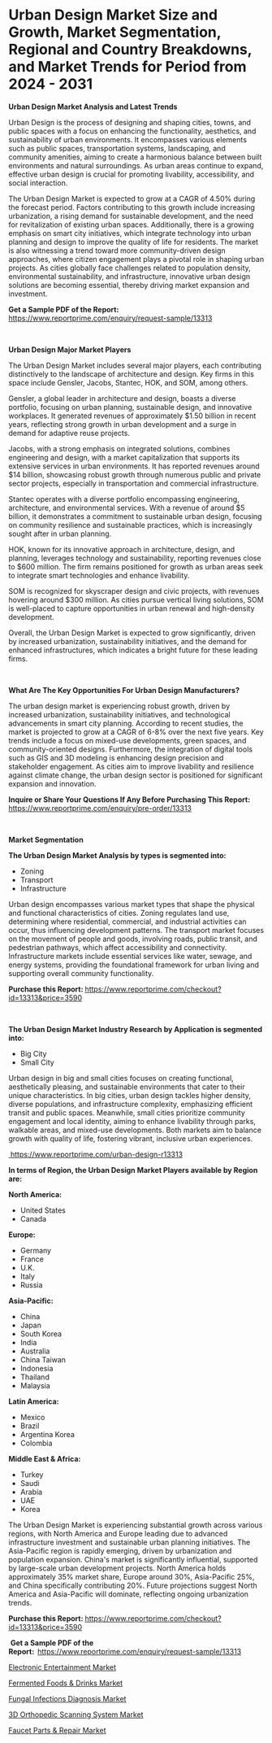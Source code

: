 <p><h1>Urban Design Market Size and Growth, Market Segmentation, Regional and Country Breakdowns, and Market Trends for Period from 2024 -  2031</h1></p><p><strong>Urban Design Market Analysis and Latest Trends</strong></p>
<p><p>Urban Design is the process of designing and shaping cities, towns, and public spaces with a focus on enhancing the functionality, aesthetics, and sustainability of urban environments. It encompasses various elements such as public spaces, transportation systems, landscaping, and community amenities, aiming to create a harmonious balance between built environments and natural surroundings. As urban areas continue to expand, effective urban design is crucial for promoting livability, accessibility, and social interaction.</p><p>The Urban Design Market is expected to grow at a CAGR of 4.50% during the forecast period. Factors contributing to this growth include increasing urbanization, a rising demand for sustainable development, and the need for revitalization of existing urban spaces. Additionally, there is a growing emphasis on smart city initiatives, which integrate technology into urban planning and design to improve the quality of life for residents. The market is also witnessing a trend toward more community-driven design approaches, where citizen engagement plays a pivotal role in shaping urban projects. As cities globally face challenges related to population density, environmental sustainability, and infrastructure, innovative urban design solutions are becoming essential, thereby driving market expansion and investment.</p></p>
<p><strong>Get a Sample PDF of the Report:&nbsp;</strong> <a href="https://www.reportprime.com/enquiry/request-sample/13313">https://www.reportprime.com/enquiry/request-sample/13313</a></p>
<p>&nbsp;</p>
<p><strong>Urban Design Major Market Players</strong></p>
<p><p>The Urban Design Market includes several major players, each contributing distinctively to the landscape of architecture and design. Key firms in this space include Gensler, Jacobs, Stantec, HOK, and SOM, among others. </p><p>Gensler, a global leader in architecture and design, boasts a diverse portfolio, focusing on urban planning, sustainable design, and innovative workplaces. It generated revenues of approximately $1.50 billion in recent years, reflecting strong growth in urban development and a surge in demand for adaptive reuse projects. </p><p>Jacobs, with a strong emphasis on integrated solutions, combines engineering and design, with a market capitalization that supports its extensive services in urban environments. It has reported revenues around $14 billion, showcasing robust growth through numerous public and private sector projects, especially in transportation and commercial infrastructure.</p><p>Stantec operates with a diverse portfolio encompassing engineering, architecture, and environmental services. With a revenue of around $5 billion, it demonstrates a commitment to sustainable urban design, focusing on community resilience and sustainable practices, which is increasingly sought after in urban planning.</p><p>HOK, known for its innovative approach in architecture, design, and planning, leverages technology and sustainability, reporting revenues close to $600 million. The firm remains positioned for growth as urban areas seek to integrate smart technologies and enhance livability.</p><p>SOM is recognized for skyscraper design and civic projects, with revenues hovering around $300 million. As cities pursue vertical living solutions, SOM is well-placed to capture opportunities in urban renewal and high-density development.</p><p>Overall, the Urban Design Market is expected to grow significantly, driven by increased urbanization, sustainability initiatives, and the demand for enhanced infrastructures, which indicates a bright future for these leading firms.</p></p>
<p>&nbsp;</p>
<p><strong>What Are The Key Opportunities For Urban Design Manufacturers?</strong></p>
<p><p>The urban design market is experiencing robust growth, driven by increased urbanization, sustainability initiatives, and technological advancements in smart city planning. According to recent studies, the market is projected to grow at a CAGR of 6-8% over the next five years. Key trends include a focus on mixed-use developments, green spaces, and community-oriented designs. Furthermore, the integration of digital tools such as GIS and 3D modeling is enhancing design precision and stakeholder engagement. As cities aim to improve livability and resilience against climate change, the urban design sector is positioned for significant expansion and innovation.</p></p>
<p><strong>Inquire or Share Your Questions If Any Before Purchasing This Report:</strong> <a href="https://www.reportprime.com/enquiry/pre-order/13313">https://www.reportprime.com/enquiry/pre-order/13313</a></p>
<p>&nbsp;</p>
<p><strong>Market Segmentation</strong></p>
<p><strong>The Urban Design Market Analysis by types is segmented into:</strong></p>
<p><ul><li>Zoning</li><li>Transport</li><li>Infrastructure</li></ul></p>
<p><p>Urban design encompasses various market types that shape the physical and functional characteristics of cities. Zoning regulates land use, determining where residential, commercial, and industrial activities can occur, thus influencing development patterns. The transport market focuses on the movement of people and goods, involving roads, public transit, and pedestrian pathways, which affect accessibility and connectivity. Infrastructure markets include essential services like water, sewage, and energy systems, providing the foundational framework for urban living and supporting overall community functionality.</p></p>
<p><strong>Purchase this Report:&nbsp;</strong><a href="https://www.reportprime.com/checkout?id=13313&price=3590">https://www.reportprime.com/checkout?id=13313&price=3590</a></p>
<p>&nbsp;</p>
<p><strong>The Urban Design Market Industry Research by Application is segmented into:</strong></p>
<p><ul><li>Big City</li><li>Small City</li></ul></p>
<p><p>Urban design in big and small cities focuses on creating functional, aesthetically pleasing, and sustainable environments that cater to their unique characteristics. In big cities, urban design tackles higher density, diverse populations, and infrastructure complexity, emphasizing efficient transit and public spaces. Meanwhile, small cities prioritize community engagement and local identity, aiming to enhance livability through parks, walkable areas, and mixed-use developments. Both markets aim to balance growth with quality of life, fostering vibrant, inclusive urban experiences.</p></p>
<p><a href="https://www.reportprime.com/urban-design-r13313">&nbsp;https://www.reportprime.com/urban-design-r13313</a></p>
<p><strong>In terms of Region, the Urban Design Market Players available by Region are:</strong></p>
<p>
    <p> <strong> North America: </strong>
        <ul>
            <li>United States</li>
            <li>Canada</li>
        </ul>
        </p> 
    <p> <strong> Europe: </strong>
        <ul>
            <li>Germany</li>
            <li>France</li>
            <li>U.K.</li>
            <li>Italy</li>
            <li>Russia</li>
        </ul>
        </p> 
    <p> <strong> Asia-Pacific: </strong>
        <ul>
            <li>China</li>
            <li>Japan</li>
            <li>South Korea</li>
            <li>India</li>
            <li>Australia</li>
            <li>China Taiwan</li>
            <li>Indonesia</li>
            <li>Thailand</li>
            <li>Malaysia</li>
        </ul>
        </p> 
    <p> <strong> Latin America: </strong>
        <ul>
            <li>Mexico</li>
            <li>Brazil</li>
            <li>Argentina Korea</li>
            <li>Colombia</li>
        </ul>
        </p> 
    <p> <strong> Middle East & Africa: </strong>
        <ul>
            <li>Turkey</li>
            <li>Saudi</li>
            <li>Arabia</li>
            <li>UAE</li>
            <li>Korea</li>
        </ul>
    </p>
    </p>
<p><p>The Urban Design Market is experiencing substantial growth across various regions, with North America and Europe leading due to advanced infrastructure investment and sustainable urban planning initiatives. The Asia-Pacific region is rapidly emerging, driven by urbanization and population expansion. China's market is significantly influential, supported by large-scale urban development projects. North America holds approximately 35% market share, Europe around 30%, Asia-Pacific 25%, and China specifically contributing 20%. Future projections suggest North America and Asia-Pacific will dominate, reflecting ongoing urbanization trends.</p></p>
<p><strong>Purchase this Report: </strong><a href="https://www.reportprime.com/checkout?id=13313&price=3590">https://www.reportprime.com/checkout?id=13313&price=3590</a></p>
<p>&nbsp;<strong>Get a Sample PDF of the Report:&nbsp;&nbsp;</strong><a href="https://www.reportprime.com/enquiry/request-sample/13313">https://www.reportprime.com/enquiry/request-sample/13313</a></p>
<p><strong></strong></p>
<p><p><a href="https://www.linkedin.com/pulse/electronic-entertainment-market-global-trends-forecast-2024-oojrf?trackingId=mJT4euoWS%2BOD6G2uh09opg%3D%3D">Electronic Entertainment Market</a></p><p><a href="https://medium.com/@borisfisher1942/the-fermented-foods-drinks-market-prioritizes-cost-control-and-efficiency-enhancement-0815912f8241">Fermented Foods & Drinks Market</a></p><p><a href="https://issuu.com/reportprime-2/docs/fungal-infections-diagnosis-market-_b6429b4bd9c958">Fungal Infections Diagnosis Market</a></p><p><a href="https://issuu.com/reportprime-2/docs/3d-orthopedic-scanning-system-marke_3e65178eee5788">3D Orthopedic Scanning System Market</a></p><p><a href="https://github.com/lylyparadise/Market-Research-Report-List-5/blob/main/faucet-parts-repair-market.md">Faucet Parts & Repair Market</a></p></p>